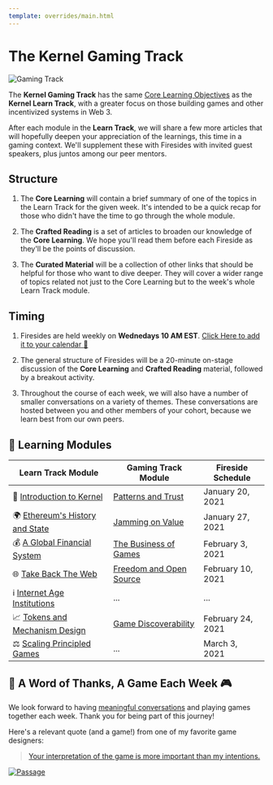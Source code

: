 ```yaml
---
template: overrides/main.html
---
```


# The Kernel Gaming Track

![Gaming Track](./img/gaming_track.jpg)


The **Kernel Gaming Track** has the same [Core Learning Objectives](../../getting-started) as the **Kernel Learn Track**, with a greater focus on those building games and other incentivized systems in Web 3. 

After each module in the **Learn Track**, we will share a few more articles that will hopefully deepen your appreciation of the learnings, this time in a gaming context. We'll supplement these with Firesides with invited guest speakers, plus juntos among our peer mentors.

## Structure

1. The **Core Learning** will contain a brief summary of one of the topics in the Learn Track for the given week. It's intended to be a quick recap for those who didn't have the time to go through the whole module.

2. The **Crafted Reading** is a set of articles to broaden our knowledge of the **Core Learning**. We hope you'll read them before each Fireside as they'll be the points of discussion.

3. The **Curated Material** will be a collection of other links that should be helpful for those who want to dive deeper. They will cover a wider range of topics related not just to the Core Learning but to the week's whole Learn Track module.

## Timing

1. Firesides are held weekly on **Wednedays 10 AM EST**. [Click Here to add it to your calendar 📅](https://www.addevent.com/calendar/RU314582)

2. The general structure of Firesides will be a 20-minute on-stage discussion of the **Core Learning** and **Crafted Reading** material, followed by a breakout activity.

3. Throughout the course of each week, we will also have a number of smaller conversations on a variety of themes. These conversations are hosted between you and other members of your cohort, because we learn best from our own peers.


## 📖 Learning Modules

Learn Track Module | Gaming Track Module  | Fireside Schedule | 
----- | --------        | -------      | 
🌠 [Introduction to Kernel](../../module-0)       | [Patterns and Trust](./module-0/core) | January 20, 2021 |
🌍 [Ethereum's History and State](../../module-1) | [Jamming on Value](./module-1/core) | January 27, 2021 |
💰 [A Global Financial System](../../module-2)    | [The Business of Games](./module-2/core) | February 3, 2021 |
🌐 [Take Back The Web](../../module-3)            |  [Freedom and Open Source](./module-3/core) | February 10, 2021 |
ℹ️ [Internet Age Institutions](../../module-4)      | ... | ... |
📈 [Tokens and Mechanism Design](../../module-5)  | [Game Discoverability](./module-5-core) | February 24, 2021 |
⚖️  [Scaling Principled Games](../../module-6)    | ... | March 3, 2021 |

## 🙏 A Word of Thanks, A Game Each Week 🎮

We look forward to having [meaningful conversations](../../module-0#cultured-conversation) and playing games together each week. Thank you for being part of this journey! 

Here's a relevant quote (and a game!) from one of my favorite game designers:

> <a href="http://hcsoftware.sourceforge.net/passage/statement.html" target="_blank" rel="noopener noreferrer">Your interpretation of the game is more important than my intentions.</a>

[![Passage](./img/passage.png)](http://hcsoftware.sourceforge.net/passage/statement.html)

